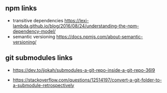 ## npm links

- transitive dependencies https://lexi-lambda.github.io/blog/2016/08/24/understanding-the-npm-dependency-model/
- semantic versioning https://docs.npmjs.com/about-semantic-versioning/

## git submodules links

- https://dev.to/jjokah/submodules-a-git-repo-inside-a-git-repo-36l9

- https://stackoverflow.com/questions/12514197/convert-a-git-folder-to-a-submodule-retrospectively

